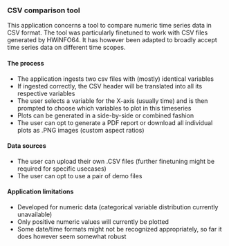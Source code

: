 ### CSV comparison tool

This application concerns a tool to compare numeric time series data in CSV format. The tool was particularly finetuned to work with CSV files generated by HWiNFO64. It has however been adapted to broadly accept time series data on different time scopes. 

#### The process
* The application ingests two csv files with (mostly) identical variables
* If ingested correctly, the CSV header will be translated into all its respective variables
* The user selects a variable for the X-axis (usually time) and is then prompted to choose which variables to plot in this timeseries
* Plots can be generated in a side-by-side or combined fashion
* The user can opt to generate a PDF report or download all individual plots as .PNG images (custom aspect ratios)

#### Data sources
* The user can upload their own .CSV files (further finetuning might be required for specific usecases)
* The user can opt to use a pair of demo files

#### Application limitations
* Developed for numeric data (categorical variable distribution currently unavailable)
* Only positive numeric values will currently be plotted
* Some date/time formats might not be recognized appropriately, so far it does however seem somewhat robust
